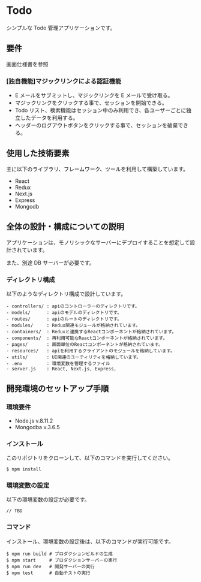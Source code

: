 # Todo

シンプルな Todo 管理アプリケーションです。

## 要件

画面仕様書を参照

### [独自機能]マジックリンクによる認証機能

- E メールをサブミットし、マジックリンクを E メールで受け取る。
- マジックリンクをクリックする事で、セッションを開始できる。
- Todo リスト、検索機能はセッション中のみ利用でき、各ユーザーごとに独立したデータを利用する。
- ヘッダーのログアウトボタンをクリックする事で、セッションを破棄できる。

## 使用した技術要素

主に以下のライブラリ、フレームワーク、ツールを利用して構築しています。

- React
- Redux
- Next.js
- Express
- Mongodb

## 全体の設計・構成についての説明

アプリケーションは、モノリシックなサーバーにデプロイすることを想定して設計されています。

また、別途 DB サーバーが必要です。

### ディレクトリ構成

以下のようなディレクトリ構成で設計しています。

```
- controllers/ : apiのコントローラーのディレクトリです。
- models/      : apiのモデルのディレクトリです。
- routes/      : apiのルートのディレクトリです。
- modules/     : Redux関連モジュールが格納されています。
- containers/  : Reduxと連携するReactコンポーネントが格納されています。
- components/  : 再利用可能なReactコンポーネントが格納されています。
- pages/       : 画面単位のReactコンポーネントが格納されています。
- resources/   : apiを利用するクライアントのモジュールを格納しています。
- utils/       : UI関連のユーティリティを格納しています。
- .env         : 環境変数を管理するファイル
- server.js    : React, Next.js, Express,
```

## 開発環境のセットアップ手順

### 環境要件

- Node.js v.8.11.2
- Mongodba v.3.6.5

### インストール

このリポジトリをクローンして、以下のコマンドを実行してください。

```
$ npm install
```

### 環境変数の設定

以下の環境変数の設定が必要です。

```
// TBD
```

### コマンド

インストール、環境変数の設定後は、以下のコマンドが実行可能です。

```
$ npm run build # プロダクションビルドの生成
$ npm start     # プロダクションサーバーの実行
$ npm run dev   # 開発サーバーの実行
$ npm test      # 自動テストの実行
```
